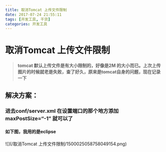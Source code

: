 ```yaml
---
title: 取消Tomcat 上传文件限制
date: 2017-07-24 21:55:11
tags: [开发工具, 干货]
categories: 开发工具
---
```

# 取消Tomcat 上传文件限制

> #### tomcat 默认上传文件是有大小限制的，好像是2M 的大小而已。上次上传图片的时候就老是失败，查了好久，原来是tomcat自身的问题，现在记录一下

## 解决方案：

### 进去conf/server.xml  在设置端口的那个地方添加  maxPostSize=“-1” 就可以了

#### 如下图，我用的是eclipse 
![](/取消Tomcat 上传文件限制/1500025058758049154.png)
